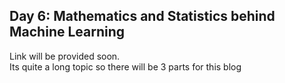 ## Day 6: Mathematics and Statistics behind Machine Learning
Link will be provided soon.  
Its quite a long topic so there will be 3 parts for this blog
